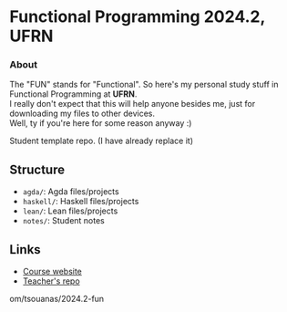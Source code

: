 
# Functional Programming 2024.2, UFRN 

### About
The "FUN" stands for "Functional". So here's my personal study stuff in Functional Programming at **UFRN**.  
I really don't expect that this will help anyone besides me, just for downloading my files to other devices.  
Well, ty if you're here for some reason anyway :)


Student template repo.
(I have already replace it)

## Structure

* `agda/`:    Agda files/projects
* `haskell/`: Haskell files/projects
* `lean/`:    Lean files/projects
* `notes/`:   Student notes

## Links

* [Course website][2024.2-fun-site]
* [Teacher's repo][2024.2-fun]

[2024.2-fun-site]: https://tsouanas.org/teaching/fun/2024.2/
[2024.2-fun]:      https://github.com/tsouanas/2024.2-fun
om/tsouanas/2024.2-fun
